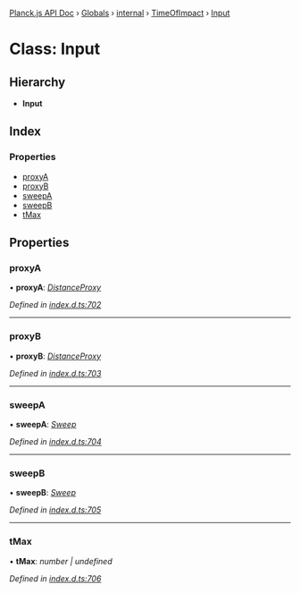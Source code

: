 [Planck.js API Doc](../README.md) › [Globals](../globals.md) › [internal](../modules/internal.md) › [TimeOfImpact](../modules/internal.timeofimpact.md) › [Input](internal.timeofimpact.input.md)

# Class: Input

## Hierarchy

* **Input**

## Index

### Properties

* [proxyA](internal.timeofimpact.input.md#proxya)
* [proxyB](internal.timeofimpact.input.md#proxyb)
* [sweepA](internal.timeofimpact.input.md#sweepa)
* [sweepB](internal.timeofimpact.input.md#sweepb)
* [tMax](internal.timeofimpact.input.md#tmax)

## Properties

###  proxyA

• **proxyA**: *[DistanceProxy](distanceproxy.md)*

*Defined in [index.d.ts:702](https://github.com/shakiba/planck.js/blob/038d425/lib/index.d.ts#L702)*

___

###  proxyB

• **proxyB**: *[DistanceProxy](distanceproxy.md)*

*Defined in [index.d.ts:703](https://github.com/shakiba/planck.js/blob/038d425/lib/index.d.ts#L703)*

___

###  sweepA

• **sweepA**: *[Sweep](sweep.md)*

*Defined in [index.d.ts:704](https://github.com/shakiba/planck.js/blob/038d425/lib/index.d.ts#L704)*

___

###  sweepB

• **sweepB**: *[Sweep](sweep.md)*

*Defined in [index.d.ts:705](https://github.com/shakiba/planck.js/blob/038d425/lib/index.d.ts#L705)*

___

###  tMax

• **tMax**: *number | undefined*

*Defined in [index.d.ts:706](https://github.com/shakiba/planck.js/blob/038d425/lib/index.d.ts#L706)*
